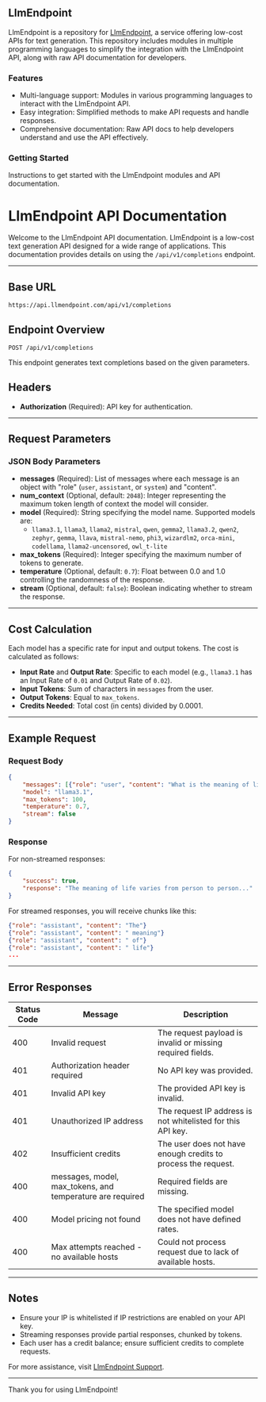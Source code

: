 ## LlmEndpoint

LlmEndpoint is a repository for [LlmEndpoint](https://llmendpoint.com), a service offering low-cost APIs for text generation. This repository includes modules in multiple programming languages to simplify the integration with the LlmEndpoint API, along with raw API documentation for developers.

### Features
- Multi-language support: Modules in various programming languages to interact with the LlmEndpoint API.
- Easy integration: Simplified methods to make API requests and handle responses.
- Comprehensive documentation: Raw API docs to help developers understand and use the API effectively.

### Getting Started
Instructions to get started with the LlmEndpoint modules and API documentation.


# LlmEndpoint API Documentation

Welcome to the LlmEndpoint API documentation. LlmEndpoint is a low-cost text generation API designed for a wide range of applications. This documentation provides details on using the `/api/v1/completions` endpoint.

---

## Base URL

`https://api.llmendpoint.com/api/v1/completions`

## Endpoint Overview

`POST /api/v1/completions`

This endpoint generates text completions based on the given parameters.

## Headers

- **Authorization** (Required): API key for authentication.

---

## Request Parameters

### JSON Body Parameters

- **messages** (Required): List of messages where each message is an object with "role" (`user`, `assistant`, or `system`) and "content".
- **num_context** (Optional, default: `2048`): Integer representing the maximum token length of context the model will consider.
- **model** (Required): String specifying the model name. Supported models are:
  - `llama3.1`, `llama3`, `llama2`, `mistral`, `qwen`, `gemma2`, `llama3.2`, `qwen2`, `zephyr`, `gemma`, `llava`, `mistral-nemo`, `phi3`, `wizardlm2`, `orca-mini`, `codellama`, `llama2-uncensored`, `owl_t-lite`
- **max_tokens** (Required): Integer specifying the maximum number of tokens to generate.
- **temperature** (Optional, default: `0.7`): Float between 0.0 and 1.0 controlling the randomness of the response.
- **stream** (Optional, default: `false`): Boolean indicating whether to stream the response.

---

## Cost Calculation

Each model has a specific rate for input and output tokens. The cost is calculated as follows:

- **Input Rate** and **Output Rate**: Specific to each model (e.g., `llama3.1` has an Input Rate of `0.01` and Output Rate of `0.02`).
- **Input Tokens**: Sum of characters in `messages` from the user.
- **Output Tokens**: Equal to `max_tokens`.
- **Credits Needed**: Total cost (in cents) divided by 0.0001.

---

## Example Request

### Request Body

```json
{
    "messages": [{"role": "user", "content": "What is the meaning of life?"}],
    "model": "llama3.1",
    "max_tokens": 100,
    "temperature": 0.7,
    "stream": false
}
```

### Response

For non-streamed responses:

```json
{
    "success": true,
    "response": "The meaning of life varies from person to person..."
}
```

For streamed responses, you will receive chunks like this:

```json
{"role": "assistant", "content": "The"}
{"role": "assistant", "content": " meaning"}
{"role": "assistant", "content": " of"}
{"role": "assistant", "content": " life"}
...
```

---

## Error Responses

| Status Code | Message                             | Description                                                   |
|-------------|-------------------------------------|---------------------------------------------------------------|
| 400         | Invalid request                     | The request payload is invalid or missing required fields.    |
| 401         | Authorization header required       | No API key was provided.                                      |
| 401         | Invalid API key                     | The provided API key is invalid.                              |
| 401         | Unauthorized IP address             | The request IP address is not whitelisted for this API key.   |
| 402         | Insufficient credits                | The user does not have enough credits to process the request. |
| 400         | messages, model, max_tokens, and temperature are required | Required fields are missing.                                  |
| 400         | Model pricing not found             | The specified model does not have defined rates.              |
| 400         | Max attempts reached - no available hosts | Could not process request due to lack of available hosts.  |

---

## Notes

- Ensure your IP is whitelisted if IP restrictions are enabled on your API key.
- Streaming responses provide partial responses, chunked by tokens.
- Each user has a credit balance; ensure sufficient credits to complete requests.

For more assistance, visit [LlmEndpoint Support](https://support.llmendpoint.com).

---

Thank you for using LlmEndpoint!
